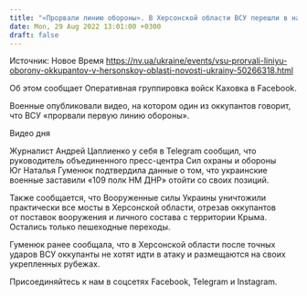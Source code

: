 ```yaml
---
title: "«Прорвали линию обороны». В Херсонской области ВСУ перешли в наступление, заставив «полк ДНР» и десантников РФ бежать с позиций"
date: Mon, 29 Aug 2022 13:01:00 +0300
draft: false
---
```

Источник: Новое Время https://nv.ua/ukraine/events/vsu-prorvali-liniyu-oborony-okkupantov-v-hersonskoy-oblasti-novosti-ukrainy-50266318.html


Об этом сообщает Оперативная группировка войск Каховка в Facebook.

Военные опубликовали видео, на котором один из оккупантов говорит, что ВСУ «прорвали первую линию обороны».

 Видео дня   

Журналист Андрей Цаплиенко у себя в Telegram сообщил, что руководитель объединенного пресс-центра Сил охраны и обороны Юг Наталья Гуменюк подтвердила данные о том, что украинские военные заставили «109 полк НМ ДНР» отойти со своих позиций.

Также сообщается, что Вооруженные силы Украины уничтожили практически все мосты в Херсонской области, отрезав оккупантов от поставок вооружения и личного состава с территории Крыма. Остались только пешеходные переходы.

Гуменюк ранее сообщала, что в Херсонской области после точных ударов ВСУ оккупанты не хотят идти в атаку и размещаются на своих укрепленных рубежах.

Присоединяйтесь к нам в соцсетях Facebook, Telegram и Instagram.

